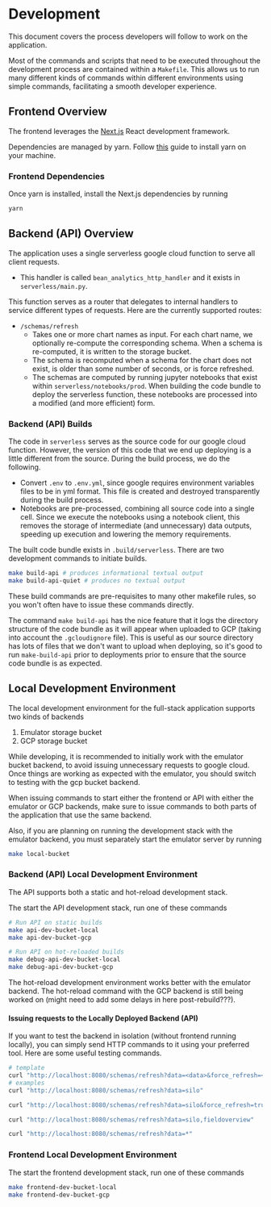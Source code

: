# Development 

This document covers the process developers will follow to work on the application.

Most of the commands and scripts that need to be executed throughout the development 
process are contained within a `Makefile`. This allows us to run many different kinds 
of commands within different environments using simple commands, facilitating a smooth 
developer experience. 

## Frontend Overview 

The frontend leverages the [Next.js](https://nextjs.org/) React development framework.

Dependencies are managed by yarn. Follow [this](https://yarnpkg.com/getting-started/install)
guide to install yarn on your machine. 

### Frontend Dependencies 

Once yarn is installed, install the Next.js dependencies by running 

```bash 
yarn 
```

## Backend (API) Overview 

The application uses a single serverless google cloud function to serve all client requests.

- This handler is called `bean_analytics_http_handler` and it exists in 
`serverless/main.py`.

This function serves as a router that delegates to internal handlers to 
service different types of requests. Here are the currently supported routes: 

- `/schemas/refresh`
  - Takes one or more chart names as input. For each chart name, we optionally re-compute 
  the corresponding schema. When a schema is re-computed, it is written to the storage 
  bucket.  
  - The schema is recomputed when a schema for the chart does not exist, is older than 
  some number of seconds, or is force refreshed. 
  - The schemas are computed by running jupyter notebooks that exist within 
  `serverless/notebooks/prod`. When building the code bundle to deploy the serverless 
  function, these notebooks are processed into a modified (and more efficient) form. 

### Backend (API) Builds 

The code in `serverless` serves as the source code for our google cloud function. However, 
the version of this code that we end up deploying is a little different from the source. 
During the build process, we do the following. 

- Convert `.env` to `.env.yml`, since google requires environment variables files to be in 
  yml format. This file is created and destroyed transparently during the build process. 
- Notebooks are pre-processed, combining all source code into a single cell. Since we 
  execute the notebooks using a notebook client, this removes the storage of intermediate
  (and unnecessary) data outputs, speeding up execution and lowering the memory requirements. 

The built code bundle exists in `.build/serverless`. There are two development commands to 
initiate builds. 

```bash 
make build-api # produces informational textual output 
make build-api-quiet # produces no textual output
``` 

These build commands are pre-requisites to many other makefile rules, so you won't often 
have to issue these commands directly. 

The command `make build-api` has the nice feature that it logs the directory structure 
of the code bundle as it will appear when uploaded to GCP (taking into account the 
`.gcloudignore` file). This is useful as our source directory has lots of files that we 
don't want to upload when deploying, so it's good to run `make-build-api` prior to 
deployments prior to ensure that the source code bundle is as expected. 

## Local Development Environment 

The local development environment for the full-stack application supports two kinds of backends 

1. Emulator storage bucket
2. GCP storage bucket 

While developing, it is recommended to initially work with the emulator bucket backend, to avoid 
issuing unnecessary requests to google cloud. Once things are working as expected with the emulator, 
you should switch to testing with the gcp bucket backend. 

When issuing commands to start either the frontend or API with either the emulator or GCP backends, 
make sure to issue commands to both parts of the application that use the same backend. 

Also, if you are planning on running the development stack with the emulator backend, you must 
separately start the emulator server by running

```bash 
make local-bucket
``` 

### Backend (API) Local Development Environment  

The API supports both a static and hot-reload development stack. 

The start the API development stack, run one of these commands  

```bash
# Run API on static builds 
make api-dev-bucket-local 
make api-dev-bucket-gcp 

# Run API on hot-reloaded builds 
make debug-api-dev-bucket-local
make debug-api-dev-bucket-gcp 
```

The hot-reload development environment works better with the emulator backend. The hot-reload command 
with the GCP backend is still being worked on (might need to add some delays in here post-rebuild???). 

#### Issuing requests to the Locally Deployed Backend (API) 

If you want to test the backend in isolation (without frontend running locally), you can simply 
send HTTP commands to it using your preferred tool. Here are some useful testing commands. 

```bash 
# template 
curl "http://localhost:8080/schemas/refresh?data=<data>&force_refresh=<force_refresh>" 
# examples
curl "http://localhost:8080/schemas/refresh?data=silo"

curl "http://localhost:8080/schemas/refresh?data=silo&force_refresh=true"

curl "http://localhost:8080/schemas/refresh?data=silo,fieldoverview"

curl "http://localhost:8080/schemas/refresh?data=*"
```

### Frontend Local Development Environment  

<!-- TODO: Does the frontend support hot-reloading? -->

The start the frontend development stack, run one of these commands  

```bash
make frontend-dev-bucket-local
make frontend-dev-bucket-gcp
```
